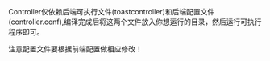 Controller仅依赖后端可执行文件(toastcontroller)和后端配置文件(controller.conf),编译完成后将这两个文件放入你想运行的目录，然后运行可执行程序即可。

注意配置文件要根据前端配置做相应修改！